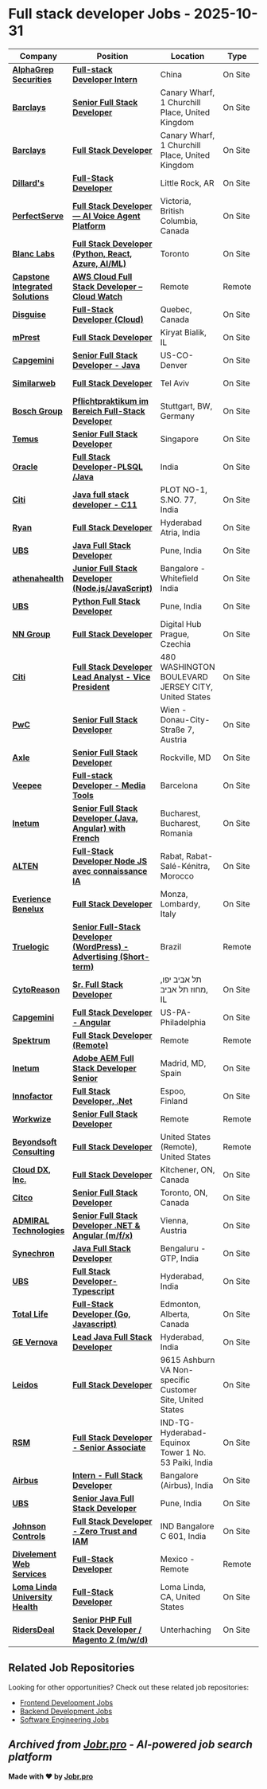 # Full stack developer Jobs - 2025-10-31

| Company | Position | Location | Type | Date |
| ------- | -------- | -------- | ---- | ------ |
| **[AlphaGrep Securities](https://www.alpha-grep.com/)** | **[Full-stack Developer Intern](https://jobr.pro/job/31382455/full-stack-developer-intern?utm_source=github&utm_medium=repo&utm_campaign=github-fullstack-jobs)** | China | On Site | Oct 31 |
| **[Barclays](https://home.barclays/)** | **[Senior Full Stack Developer](https://jobr.pro/job/31432212/senior-full-stack-developer?utm_source=github&utm_medium=repo&utm_campaign=github-fullstack-jobs)** | Canary Wharf, 1 Churchill Place, United Kingdom | On Site | Oct 31 |
| **[Barclays](https://home.barclays/)** | **[Full Stack Developer](https://jobr.pro/job/31432205/full-stack-developer?utm_source=github&utm_medium=repo&utm_campaign=github-fullstack-jobs)** | Canary Wharf, 1 Churchill Place, United Kingdom | On Site | Oct 31 |
| **[Dillard's](https://www.dillards.com)** | **[Full-Stack Developer](https://jobr.pro/job/31379916/full-stack-developer?utm_source=github&utm_medium=repo&utm_campaign=github-fullstack-jobs)** | Little Rock, AR | On Site | Oct 30 |
| **[PerfectServe](https://www.perfectserve.com/)** | **[Full Stack Developer — AI Voice Agent Platform](https://jobr.pro/job/31381059/full-stack-developer-ai-voice-agent-platform?utm_source=github&utm_medium=repo&utm_campaign=github-fullstack-jobs)** | Victoria, British Columbia, Canada | On Site | Oct 30 |
| **[Blanc Labs](https://www.blanclabs.com)** | **[Full Stack Developer (Python, React, Azure, AI/ML)](https://jobr.pro/job/31379199/full-stack-developer-python-react-azure-aiml?utm_source=github&utm_medium=repo&utm_campaign=github-fullstack-jobs)** | Toronto | On Site | Oct 30 |
| **[Capstone Integrated Solutions](https://www.capstone-is.com/)** | **[AWS Cloud Full Stack Developer – Cloud Watch](https://jobr.pro/job/31380004/aws-cloud-full-stack-developer-cloud-watch?utm_source=github&utm_medium=repo&utm_campaign=github-fullstack-jobs)** | Remote | Remote | Oct 30 |
| **[Disguise](https://www.disguise.one/)** | **[Full-Stack Developer (Cloud)](https://jobr.pro/job/31380468/full-stack-developer-cloud?utm_source=github&utm_medium=repo&utm_campaign=github-fullstack-jobs)** | Quebec, Canada | On Site | Oct 30 |
| **[mPrest](https://mprest.com/)** | **[Full Stack Developer](https://jobr.pro/job/31347590/full-stack-developer?utm_source=github&utm_medium=repo&utm_campaign=github-fullstack-jobs)** | Kiryat Bialik, IL | On Site | Oct 30 |
| **[Capgemini](https://www.capgemini.com/)** | **[Senior Full Stack Developer - Java](https://jobr.pro/job/31337414/senior-full-stack-developer-java?utm_source=github&utm_medium=repo&utm_campaign=github-fullstack-jobs)** | US-CO-Denver | On Site | Oct 30 |
| **[Similarweb](https://www.similarweb.com/)** | **[Full Stack Developer](https://jobr.pro/job/31376600/full-stack-developer?utm_source=github&utm_medium=repo&utm_campaign=github-fullstack-jobs)** | Tel Aviv | On Site | Oct 30 |
| **[Bosch Group](https://www.bosch.com)** | **[Pflichtpraktikum im Bereich Full-Stack Developer](https://jobr.pro/job/31299705/pflichtpraktikum-im-bereich-full-stack-developer?utm_source=github&utm_medium=repo&utm_campaign=github-fullstack-jobs)** | Stuttgart, BW, Germany | On Site | Oct 30 |
| **[Temus](https://www.temus.com/)** | **[Senior Full Stack Developer](https://jobr.pro/job/31300492/senior-full-stack-developer?utm_source=github&utm_medium=repo&utm_campaign=github-fullstack-jobs)** | Singapore | On Site | Oct 30 |
| **[Oracle](https://www.oracle.com/)** | **[Full Stack Developer-PLSQL /Java](https://jobr.pro/job/31345732/full-stack-developer-plsql-java?utm_source=github&utm_medium=repo&utm_campaign=github-fullstack-jobs)** | India | On Site | Oct 30 |
| **[Citi](https://www.citigroup.com/)** | **[Java full stack developer - C11](https://jobr.pro/job/31277019/java-full-stack-developer-c11?utm_source=github&utm_medium=repo&utm_campaign=github-fullstack-jobs)** | PLOT NO-1, S.NO. 77, India | On Site | Oct 30 |
| **[Ryan](https://www.ryan.com/)** | **[Full Stack Developer](https://jobr.pro/job/31337020/full-stack-developer?utm_source=github&utm_medium=repo&utm_campaign=github-fullstack-jobs)** | Hyderabad Atria, India | On Site | Oct 30 |
| **[UBS](https://www.ubs.com/)** | **[Java Full Stack Developer](https://jobr.pro/job/31336282/java-full-stack-developer?utm_source=github&utm_medium=repo&utm_campaign=github-fullstack-jobs)** | Pune, India | On Site | Oct 30 |
| **[athenahealth](https://www.athenahealth.com/)** | **[Junior Full Stack Developer (Node.js/JavaScript)](https://jobr.pro/job/31276038/junior-full-stack-developer-nodejsjavascript?utm_source=github&utm_medium=repo&utm_campaign=github-fullstack-jobs)** | Bangalore - Whitefield India | On Site | Oct 30 |
| **[UBS](https://www.ubs.com/)** | **[Python Full Stack Developer](https://jobr.pro/job/31336294/python-full-stack-developer?utm_source=github&utm_medium=repo&utm_campaign=github-fullstack-jobs)** | Pune, India | On Site | Oct 30 |
| **[NN Group](https://www.nn-group.com/)** | **[Full Stack Developer](https://jobr.pro/job/31365099/full-stack-developer?utm_source=github&utm_medium=repo&utm_campaign=github-fullstack-jobs)** | Digital Hub Prague, Czechia | On Site | Oct 30 |
| **[Citi](https://www.citigroup.com/)** | **[Full Stack Developer Lead Analyst - Vice President](https://jobr.pro/job/31367375/full-stack-developer-lead-analyst-vice-president?utm_source=github&utm_medium=repo&utm_campaign=github-fullstack-jobs)** | 480 WASHINGTON BOULEVARD JERSEY CITY, United States | On Site | Oct 30 |
| **[PwC](https://www.pwc.com/)** | **[Senior Full Stack Developer](https://jobr.pro/job/31375108/senior-full-stack-developer?utm_source=github&utm_medium=repo&utm_campaign=github-fullstack-jobs)** | Wien - Donau-City-Straße 7, Austria | On Site | Oct 30 |
| **[Axle](https://axleinfo.com/)** | **[Senior Full Stack Developer](https://jobr.pro/job/31294681/senior-full-stack-developer?utm_source=github&utm_medium=repo&utm_campaign=github-fullstack-jobs)** | Rockville, MD | On Site | Oct 29 |
| **[Veepee](https://veepee.com)** | **[Full-stack Developer - Media Tools](https://jobr.pro/job/31295150/full-stack-developer-media-tools?utm_source=github&utm_medium=repo&utm_campaign=github-fullstack-jobs)** | Barcelona | On Site | Oct 29 |
| **[Inetum](https://www.inetum.com)** | **[Senior Full Stack Developer (Java, Angular) with French](https://jobr.pro/job/31304313/senior-full-stack-developer-java-angular-with-french?utm_source=github&utm_medium=repo&utm_campaign=github-fullstack-jobs)** | Bucharest, Bucharest, Romania | On Site | Oct 29 |
| **[ALTEN](https://www.alten.com/)** | **[Full-Stack Developer Node JS avec connaissance IA](https://jobr.pro/job/31299297/full-stack-developer-node-js-avec-connaissance-ia?utm_source=github&utm_medium=repo&utm_campaign=github-fullstack-jobs)** | Rabat, Rabat-Salé-Kénitra, Morocco | On Site | Oct 29 |
| **[Everience Benelux](https://www.everience.com)** | **[Full Stack Developer](https://jobr.pro/job/31304840/full-stack-developer?utm_source=github&utm_medium=repo&utm_campaign=github-fullstack-jobs)** | Monza, Lombardy, Italy | On Site | Oct 29 |
| **[Truelogic](https://www.truelogic.io/)** | **[Senior Full-Stack Developer (WordPress) - Advertising (Short-term)](https://jobr.pro/job/31294963/senior-full-stack-developer-wordpress-advertising-short-term?utm_source=github&utm_medium=repo&utm_campaign=github-fullstack-jobs)** | Brazil | Remote | Oct 29 |
| **[CytoReason](https://www.cytoreason.com/)** | **[Sr. Full Stack Developer](https://jobr.pro/job/31254108/sr-full-stack-developer?utm_source=github&utm_medium=repo&utm_campaign=github-fullstack-jobs)** | תל אביב יפו, מחוז תל אביב, IL | On Site | Oct 29 |
| **[Capgemini](https://www.capgemini.com/)** | **[Full Stack Developer - Angular](https://jobr.pro/job/31245395/full-stack-developer-angular?utm_source=github&utm_medium=repo&utm_campaign=github-fullstack-jobs)** | US-PA-Philadelphia | On Site | Oct 29 |
| **[Spektrum](https://spektrum-group.com/)** | **[Full Stack Developer (Remote)](https://jobr.pro/job/31291303/full-stack-developer-remote?utm_source=github&utm_medium=repo&utm_campaign=github-fullstack-jobs)** | Remote | Remote | Oct 29 |
| **[Inetum](https://www.inetum.com)** | **[Adobe AEM Full Stack Developer Senior](https://jobr.pro/job/31240857/adobe-aem-full-stack-developer-senior?utm_source=github&utm_medium=repo&utm_campaign=github-fullstack-jobs)** | Madrid, MD, Spain | On Site | Oct 29 |
| **[Innofactor](https://www.innofactor.com/)** | **[Full Stack Developer, .Net](https://jobr.pro/job/31242543/full-stack-developer-net?utm_source=github&utm_medium=repo&utm_campaign=github-fullstack-jobs)** | Espoo, Finland | On Site | Oct 29 |
| **[Workwize](https://www.goworkwize.com/)** | **[Senior Full Stack Developer](https://jobr.pro/job/31285595/senior-full-stack-developer?utm_source=github&utm_medium=repo&utm_campaign=github-fullstack-jobs)** | Remote | Remote | Oct 29 |
| **[Beyondsoft Consulting](https://beyondsoft.com/)** | **[Full Stack Developer](https://jobr.pro/job/31300371/full-stack-developer?utm_source=github&utm_medium=repo&utm_campaign=github-fullstack-jobs)** | United States (Remote), United States | Remote | Oct 29 |
| **[Cloud DX, Inc.](https://www.clouddx.com/)** | **[Full Stack Developer](https://jobr.pro/job/31299859/full-stack-developer?utm_source=github&utm_medium=repo&utm_campaign=github-fullstack-jobs)** | Kitchener, ON, Canada | On Site | Oct 29 |
| **[Citco](https://www.citco.com/)** | **[Senior Full Stack Developer](https://jobr.pro/job/31248828/senior-full-stack-developer?utm_source=github&utm_medium=repo&utm_campaign=github-fullstack-jobs)** | Toronto, ON, Canada | On Site | Oct 29 |
| **[ADMIRAL Technologies](https://www.admiral-technologies.at/)** | **[Senior Full Stack Developer .NET & Angular (m/f/x)](https://jobr.pro/job/31249012/senior-full-stack-developer-net-angular-mfx?utm_source=github&utm_medium=repo&utm_campaign=github-fullstack-jobs)** | Vienna, Austria | On Site | Oct 29 |
| **[Synechron](https://www.synechron.com/)** | **[Java Full Stack Developer](https://jobr.pro/job/31262984/java-full-stack-developer?utm_source=github&utm_medium=repo&utm_campaign=github-fullstack-jobs)** | Bengaluru - GTP, India | On Site | Oct 29 |
| **[UBS](https://www.ubs.com/)** | **[Full Stack Developer-Typescript](https://jobr.pro/job/31243962/full-stack-developer-typescript?utm_source=github&utm_medium=repo&utm_campaign=github-fullstack-jobs)** | Hyderabad, India | On Site | Oct 29 |
| **[Total Life](https://totallife.com)** | **[Full-Stack Developer (Go, Javascript)](https://jobr.pro/job/31250378/full-stack-developer-go-javascript?utm_source=github&utm_medium=repo&utm_campaign=github-fullstack-jobs)** | Edmonton, Alberta, Canada | On Site | Oct 29 |
| **[GE Vernova](https://www.gevernova.com/)** | **[Lead Java Full Stack Developer](https://jobr.pro/job/31241361/lead-java-full-stack-developer?utm_source=github&utm_medium=repo&utm_campaign=github-fullstack-jobs)** | Hyderabad, India | On Site | Oct 29 |
| **[Leidos](https://www.leidos.com/)** | **[Full Stack Developer](https://jobr.pro/job/31275414/full-stack-developer?utm_source=github&utm_medium=repo&utm_campaign=github-fullstack-jobs)** | 9615 Ashburn VA Non-specific Customer Site, United States | On Site | Oct 29 |
| **[RSM](https://rsmus.com/)** | **[Full Stack Developer - Senior Associate](https://jobr.pro/job/31263447/full-stack-developer-senior-associate?utm_source=github&utm_medium=repo&utm_campaign=github-fullstack-jobs)** | IND-TG-Hyderabad-Equinox Tower 1 No. 53 Paiki, India | On Site | Oct 29 |
| **[Airbus](https://www.airbus.com/)** | **[Intern - Full Stack Developer](https://jobr.pro/job/31252044/intern-full-stack-developer?utm_source=github&utm_medium=repo&utm_campaign=github-fullstack-jobs)** | Bangalore (Airbus), India | On Site | Oct 29 |
| **[UBS](https://www.ubs.com/)** | **[Senior Java Full Stack Developer](https://jobr.pro/job/31243951/senior-java-full-stack-developer?utm_source=github&utm_medium=repo&utm_campaign=github-fullstack-jobs)** | Pune, India | On Site | Oct 29 |
| **[Johnson Controls](https://www.johnsoncontrols.com/)** | **[Full Stack Developer - Zero Trust and IAM](https://jobr.pro/job/31275633/full-stack-developer-zero-trust-and-iam?utm_source=github&utm_medium=repo&utm_campaign=github-fullstack-jobs)** | IND Bangalore C 601, India | On Site | Oct 29 |
| **[Divelement Web Services](https://divelement.io)** | **[Full-Stack Developer](https://jobr.pro/job/31212345/full-stack-developer?utm_source=github&utm_medium=repo&utm_campaign=github-fullstack-jobs)** | Mexico - Remote | Remote | Oct 28 |
| **[Loma Linda University Health](https://lluh.org/)** | **[Full-Stack Developer](https://jobr.pro/job/31232276/full-stack-developer?utm_source=github&utm_medium=repo&utm_campaign=github-fullstack-jobs)** | Loma Linda, CA, United States | On Site | Oct 28 |
| **[RidersDeal](https://www.ridersdeal.com)** | **[Senior PHP Full Stack Developer / Magento 2 (m/w/d)](https://jobr.pro/job/31221636/senior-php-full-stack-developer-magento-2-mwd?utm_source=github&utm_medium=repo&utm_campaign=github-fullstack-jobs)** | Unterhaching | On Site | Oct 28 |

## Related Job Repositories

Looking for other opportunities? Check out these related job repositories:

- [Frontend Development Jobs](https://github.com/jobs-jobr-pro/Frontend-Development-Jobs)
- [Backend Development Jobs](https://github.com/jobs-jobr-pro/Backend-Development-Jobs)
- [Software Engineering Jobs](https://github.com/jobs-jobr-pro/Software-Engineering-Jobs)



*Archived from [Jobr.pro](https://jobr.pro?utm_source=github&utm_medium=repo&utm_campaign=github-fullstack-jobs) - AI-powered job search platform*
---

**Made with ❤️ by [Jobr.pro](https://jobr.pro?utm_source=github&utm_medium=repo&utm_campaign=github-fullstack-jobs)**